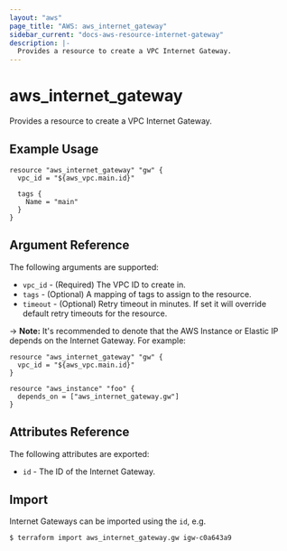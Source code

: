 ```yaml
---
layout: "aws"
page_title: "AWS: aws_internet_gateway"
sidebar_current: "docs-aws-resource-internet-gateway"
description: |-
  Provides a resource to create a VPC Internet Gateway.
---
```


# aws\_internet\_gateway

Provides a resource to create a VPC Internet Gateway.

## Example Usage

```hcl
resource "aws_internet_gateway" "gw" {
  vpc_id = "${aws_vpc.main.id}"

  tags {
    Name = "main"
  }
}
```

## Argument Reference

The following arguments are supported:

* `vpc_id` - (Required) The VPC ID to create in.
* `tags` - (Optional) A mapping of tags to assign to the resource.
* `timeout` - (Optional) Retry timeout in minutes. If set it will override default retry timeouts for the resource.

-> **Note:** It's recommended to denote that the AWS Instance or Elastic IP depends on the Internet Gateway. For example:


    resource "aws_internet_gateway" "gw" {
      vpc_id = "${aws_vpc.main.id}"
    }

    resource "aws_instance" "foo" {
      depends_on = ["aws_internet_gateway.gw"]
    }


## Attributes Reference

The following attributes are exported:

* `id` - The ID of the Internet Gateway.


## Import

Internet Gateways can be imported using the `id`, e.g.

```
$ terraform import aws_internet_gateway.gw igw-c0a643a9
```
